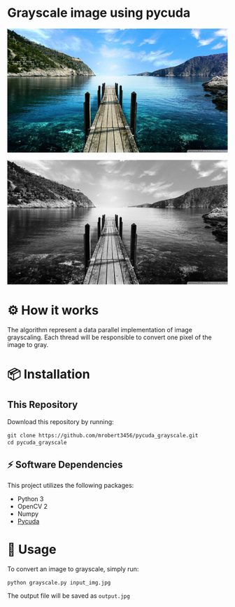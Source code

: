 # Grayscale image using pycuda

![input_img](./data/landscape.jpg)

![input_img](./data/output.jpg)



# ⚙ How it works

The algorithm represent a data parallel implementation of image grayscaling.
Each thread will be responsible to convert one pixel of the image to gray.



# 📦 Installation

## This Repository

Download this repository by running:

```
git clone https://github.com/mrobert3456/pycuda_grayscale.git
cd pycuda_grayscale
```

## ⚡ Software Dependencies

This project utilizes the following packages:

* Python 3
* OpenCV 2
* Numpy
* [Pycuda](https://documen.tician.de/pycuda/)


# 🚀 Usage
To convert an image to grayscale, simply run:

```
python grayscale.py input_img.jpg
```


The output file will be saved as ```output.jpg```